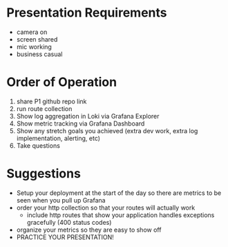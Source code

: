 # Presentation Requirements
- camera on
- screen shared
- mic working
- business casual

# Order of Operation
1. share P1 github repo link
2. run route collection
3. Show log aggregation in Loki via Grafana Explorer
4. Show metric tracking via Grafana Dashboard 
5. Show any stretch goals you achieved (extra dev work, extra log implementation, alerting, etc)
6. Take questions

# Suggestions
- Setup your deployment at the start of the day so there are metrics to be seen when you pull up Grafana
- order your http collection so that your routes will actually work
    - include http routes that show your application handles exceptions gracefully (400 status codes)
- organize your metrics so they are easy to show off
- PRACTICE YOUR PRESENTATION!